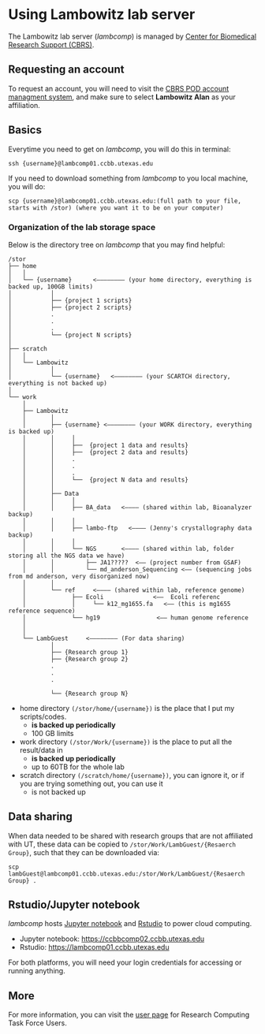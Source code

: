 # Using Lambowitz lab server #

The Lambowitz lab server (*lambcomp*) is managed by [Center for Biomedical Research Support (CBRS)](https://sites.cns.utexas.edu/cbrs/cbrs-administration).

## Requesting an account  ##

To request an account, you will need to visit the [CBRS POD account managment system](https://rctf-account-request.icmb.utexas.edu/cqb), and make sure to select **Lambowitz Alan** as your affiliation.


## Basics ##

Everytime you need to get on *lambcomp*, you will do this in terminal:

```	
ssh {username}@lambcomp01.ccbb.utexas.edu
```

If you need to download something from *lambcomp* to you local machine, you will do:

```
scp {username}@lambcomp01.ccbb.utexas.edu:(full path to your file, starts with /stor) (where you want it to be on your computer)
```

### Organization of the lab storage space ###

Below is the directory tree on *lambcomp* that you may find helpful:

```
/stor
├── home
│   │             
│   └── {username}      <———————— (your home directory, everything is backed up, 100GB limits)
│           │         
│           ├── {project 1 scripts} 
│           ├── {project 2 scripts} 
│           .
│           .
│           .
│           └── {project N scripts}
│                
├── scratch
│   │             
│   └── Lambowitz
│           │         
│           └── {username}   <———————— (your SCARTCH directory, everything is not backed up)
│                
└── work
    │             
    ├── Lambowitz
    │       │         
    │       ├── {username} <———————— (your WORK directory, everything is backed up)
    │       │     │
    │       │     ├──  {project 1 data and results}
    │       │     ├──  {project 2 data and results}
    │       │     .
    │       │     .
    │       │     .
    │       │     └──  {project N data and results}
    │       │         
    │       ├── Data
    │       │     │
    │       │     ├── BA_data   <———— (shared within lab, Bioanalyzer backup) 
    │       │     │
    │       │     ├── lambo-ftp   <———— (Jenny's crystallography data backup) 
    │       │     │
    │       │     └── NGS		<———— (shared within lab, folder storing all the NGS data we have)
    │       │         ├── JA1?????  <—— (project number from GSAF)
    │       │         └── md_anderson_Sequencing <—— (sequencing jobs from md anderson, very disorganized now)
    │       │         
    │       └── ref     <———— (shared within lab, reference genome)
    │             ├── Ecoli              <——  Ecoli referenc
    │             │     └── k12_mg1655.fa   <—— (this is mg1655 reference sequence)
    │             └── hg19                <—— human genome reference 
    │
    │            
    └── LambGuest     <———————— (For data sharing)
            │         
            ├── {Research group 1}
            ├── {Research group 2}
            .
            .
            .

            └── {Research group N} 
```

- home directory ```(/stor/home/{username})``` is the place that I put my scripts/codes.  
    - **is backed up periodically**
    - 100 GB limits
- work directory ```(/stor/Work/{username})``` is the place to put all the result/data in  
    - **is backed up periodically**
    - up to 60TB for the whole lab
- scratch directory ```(/scratch/home/{username})```, you can ignore it, or if you are trying something out, you can use it 
    - is not backed up
    

## Data sharing ##
When data needed to be shared with research groups that are not affiliated with UT, these data can be copied to ```/stor/Work/LambGuest/{Resaerch Group}```, such that they can be downloaded via:

```
scp lambGuest@lambcomp01.ccbb.utexas.edu:/stor/Work/LambGuest/{Resaerch Group} .
```

## Rstudio/Jupyter notebook ##

*lambcomp* hosts [Jupyter notebook](http://jupyter.org/) and [Rstudio](https://www.rstudio.com/) to power cloud computing. 

- Jupyter notebook: https://ccbbcomp02.ccbb.utexas.edu
- Rstudio: https://lambcomp01.ccbb.utexas.edu

For both platforms, you will need your login credentials for accessing or running anything.

## More ##

For more information, you can visit the [user page](https://wikis.utexas.edu/display/RCTFusers/POD+Accounts) for Research Computing Task Force Users.
